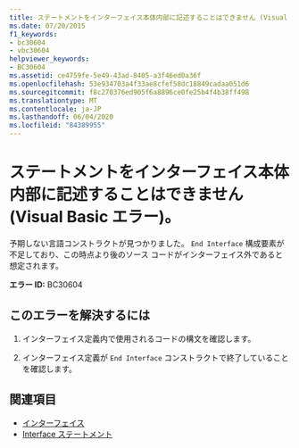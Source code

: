 ```yaml
---
title: ステートメントをインターフェイス本体内部に記述することはできません (Visual Basic エラー)。
ms.date: 07/20/2015
f1_keywords:
- bc30604
- vbc30604
helpviewer_keywords:
- BC30604
ms.assetid: ce4759fe-5e49-43ad-8405-a3f46ed0a36f
ms.openlocfilehash: 53e934703a4f33ae8cfef58dc18849cadaa051d6
ms.sourcegitcommit: f8c270376ed905f6a8896ce0fe25b4f4b38ff498
ms.translationtype: MT
ms.contentlocale: ja-JP
ms.lasthandoff: 06/04/2020
ms.locfileid: "84389955"
---
```

# <a name="statement-cannot-appear-within-an-interface-body-visual-basic-error"></a>ステートメントをインターフェイス本体内部に記述することはできません (Visual Basic エラー)。
予期しない言語コンストラクトが見つかりました。 `End Interface` 構成要素が不足しており、この時点より後のソース コードがインターフェイス外であると想定されます。  
  
 **エラー ID:** BC30604  
  
## <a name="to-correct-this-error"></a>このエラーを解決するには  
  
1. インターフェイス定義内で使用されるコードの構文を確認します。  
  
2. インターフェイス定義が `End Interface` コンストラクトで終了していることを確認します。  
  
## <a name="see-also"></a>関連項目

- [インターフェイス](../programming-guide/language-features/interfaces/index.md)
- [Interface ステートメント](../language-reference/statements/interface-statement.md)
